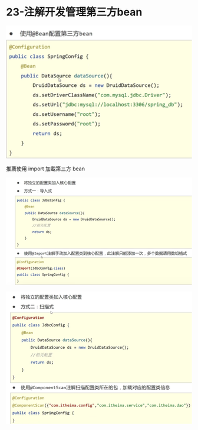 # 23-注解开发管理第三方bean

![](img/20230502221239.png)

推薦使用 import 加載第三方 bean

![](img/20230502221251.png)

![](img/20230502221405.png)